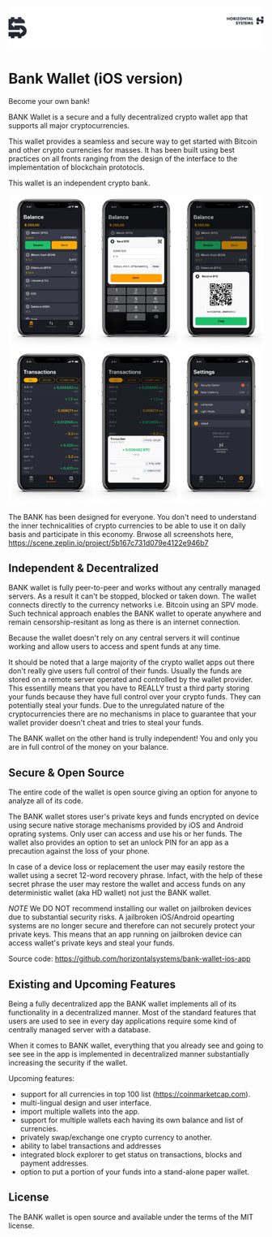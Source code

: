 ![Header](/Images/top-logo.jpg)

# Bank Wallet (iOS version)

Become your own bank!

BANK Wallet is a secure and a fully decentralized crypto wallet app that supports all major cryptocurrencies. 

This wallet provides a seamless and secure way to get started with Bitcoin and other crypto currencies for masses. It has been built using best practices on all fronts ranging from the design of the interface to the implementation of blockchain prototocls.

This wallet is an independent crypto bank. 

![Header](/Images/BankWalletAllTabs-X-Mockup.jpg)

The BANK has been designed for everyone. You don't need to understand the inner technicalities of crypto currencies to be able to use it on daily basis and participate in this economy. Brwose all screenshots here, https://scene.zeplin.io/project/5b167c731d079e4122e946b7

## Independent & Decentralized

BANK wallet is fully peer-to-peer and works without any centrally managed servers. As a result it can't be stopped, blocked or taken down. The wallet connects directly to the currency networks i.e. Bitcoin using an SPV mode. Such technical approach enables the BANK wallet to operate anywhere and remain censorship-resitant as long as there is an internet connection. 

Because the wallet doesn't rely on any central servers it will continue working and allow users to access and spent funds at any time. 

It should be noted that a large majority of the crypto wallet apps out there don't really give users full control of their funds. Usually the funds are stored on a remote server operated and controlled by the wallet provider. This essentilly means that you have to REALLY trust a third party storing your funds because they have full control over your crypto funds. They can potentially steal your funds. Due to the unregulated nature of the cryptocurrencies there are no mechanisms in place to guarantee that your wallet provider doesn't cheat and tries to steal your funds. 

The BANK wallet on the other hand is trully independent! You and only you are in full control of the money on your balance.

## Secure & Open Source

The entire code of the wallet is open source giving an option for anyone to analyze all of its code. 

The BANK wallet stores user's private keys and funds encrypted on device using secure native storage mechanisms provided by iOS and Android oprating systems. Only user can access and use his or her funds. The wallet also provides an option to set an unlock PIN for an app as a precaution against the loss of your phone. 

In case of a device loss or replacement the user may easily restore the wallet using a secret 12-word recovery phrase. Infact, with the help of these secret phrase the user may restore the wallet and access funds on any deterministic wallet (aka HD wallet) not just the BANK wallet.

*NOTE* We DO NOT recommend installing our wallet on jailbroken devices due to substantial security risks. A jailbroken iOS/Android opearting systems are no longer secure and therefore can not securely protect your private keys. This means that an app running on jailbroken device can access wallet's private keys and steal your funds.

Source code: https://github.com/horizontalsystems/bank-wallet-ios-app

## Existing and Upcoming Features

Being a fully decentralized app the BANK wallet implements all of its functionality in a decentralized manner. Most of the standard features that users are used to see in every day applications require some kind of centrally managed server with a database. 

When it comes to BANK wallet, everything that you already see and going to see see in the app is implemented in decentralized manner substantially increasing the security if the wallet.

Upcoming features:

* support for all currencies in top 100 list (https://coinmarketcap.com).
* multi-lingual design and user interface.
* import multiple wallets into the app.
* support for multiple wallets each having its own balance and list of currencies.
* privately swap/exchange one crypto currency to another.
* ability to label transactions and addresses
* integrated block explorer to get status on transactions, blocks and payment addresses.
* option to put a portion of your funds into a stand-alone paper wallet.

## License

The BANK wallet is open source and available under the terms of the MIT license.

